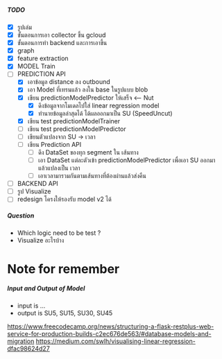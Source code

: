 ##### TODO

* [X] รูปเล่ม
* [X] ขั้นตอนการเอา collector ขึ้น gcloud
* [x] ขั้นตอนการทำ backend และการเอาขึ้น
* [x] graph
* [x] feature extraction
* [x] MODEL Train 
* [ ] PREDICTION API
    * [x] เอาข้อมูล distance ลง outbound
    * [x] เอา Model ที่เทรนแล้ว ลงใน base ในรูปแบบ blob
    * [x] เขียน predictionModelPredictor ให้เสร็จ <-- Nut
        * [x] ดึงข้อมูลจากโมเดลไปใส่ linear regression model
        * [x] ทำนายข้อมูลล่าสุดได้ ได้ผลออกมาเป็น SU (SpeedUncut)
    * [x] เขียน test predictionModelTrainer
    * [ ] เขียน test predictionModelPredictor
    * [ ] เขียนตัวแปลงจาก SU -> เวลา
    * [ ] เขียน Prediction API
        * [ ] ดึง DataSet ของทุก segment ใน เส้นทาง
        * [ ] เอา DataSet แต่ละตัวเข้า predictionModelPredictor เพื่อเอา SU ออกมา แล้วแปลงเป็น เวลา
        * [ ] เอาเวลามารวมกันตามเส้นทางที่ต้องผ่านแล้วส่งคืน
* [ ] BACKEND API
* [ ] รูป Visualize
* [ ] redesign โครงให้รองรับ model v2 ได้

##### Question

- Which logic need to be test ?
- Visualize อะไรบ้าง

# Note for remember

##### Input and Output of Model

- input is ...
- output is SU5, SU15, SU30, SU45

https://www.freecodecamp.org/news/structuring-a-flask-restplus-web-service-for-production-builds-c2ec676de563/#database-models-and-migration
https://medium.com/swlh/visualising-linear-regression-dfac98624d27
